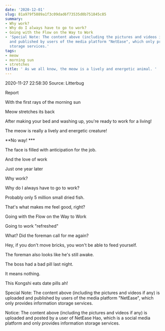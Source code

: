 ```yaml
---
date: '2020-12-01'
slug: 81a979f5889a1f3c09dad6f73535d0b751845c85
summary:
- Why work?
- Why do I always have to go to work?
- Going with the Flow on the Way to Work
- 'Special Note: The content above (including the pictures and videos if any) is uploaded
  and published by users of the media platform "NetEase", which only provides information
  storage services.'
tags:
- meow
- morning sun
- stretches
title: ' As we all know, the meow is a lively and energetic animal. '
---
```


 2020-11-27 22:58:30 Source: Litterbug

Report

With the first rays of the morning sun

Meow stretches its back

After making your bed and washing up, you're ready to work for a living!

The meow is really a lively and energetic creature!

  

**No way! ***

The face is filled with anticipation for the job.

And the love of work

  

Just one year later

Why work?

Why do I always have to go to work?

Probably only 5 million small dried fish.

That's what makes me feel good, right?

  

Going with the Flow on the Way to Work

  

Going to work "refreshed"

  
  

What? Did the foreman call for me again?

Hey, if you don't move bricks, you won't be able to feed yourself.

  

  

The foreman also looks like he's still awake.

  

  

The boss had a bad pill last night.  

It means nothing.

  

  

  
This Kongshi eats date pills ah!  

Special Note: The content above (including the pictures and videos if any) is uploaded and published by users of the media platform "NetEase", which only provides information storage services.

Notice: The content above (including the pictures and videos if any) is
uploaded and posted by a user of NetEase Hao, which is a social media platform
and only provides information storage services.

 
        